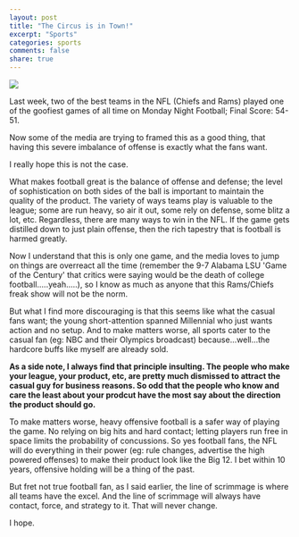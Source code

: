 ```yaml
---
layout: post
title: "The Circus is in Town!"
excerpt: "Sports"
categories: sports
comments: false
share: true
---
```


![](https://static.lakana.com/mmm-global-us-east-1/photo/2018/11/20/Rams%20Chiefs%20MNF%20game.jpg_20274944_ver1.0_1280_720.jpg)




Last week, two of the best teams in the NFL (Chiefs and Rams) played one of the goofiest games of all time on Monday Night Football; Final Score: 54-51.


Now some of the media are trying to framed this as a good thing, that having this severe imbalance of offense is exactly what the fans want.



I really hope this is not the case.



What makes football great is the balance of offense and defense; the level of sophistication on both sides of the ball is important to maintain the quality of the product. The variety of ways teams play is valuable to the league; some are run heavy, so air it out, some rely on defense, some blitz a lot, etc. Regardless, there are many ways to win in the NFL. If the game gets distilled down to just plain offense, then the rich tapestry that is football is harmed greatly.



Now I understand that this is only one game, and the media loves to jump on things are overreact all the time (remember the 9-7 Alabama LSU 'Game of the Century' that critics were saying would be the death of college football.....yeah.....), so I know as much as anyone that this Rams/Chiefs freak show will not be the norm.

But what I find more discouraging is that this seems like what the casual fans want; the young short-attention spanned Millennial who just wants action and no setup. And to make matters worse, all sports cater to the casual fan (eg: NBC and their Olympics broadcast) because...well...the hardcore buffs like myself are already sold. 

**As a side note, I always find that principle insulting. The people who make your league, your product, etc, are pretty much dismissed to attract the casual guy for business reasons. So odd that the people who know and care the least about your prodcut have the most say about the direction the product should go.**



To make matters worse, heavy offensive football is a safer way of playing the game. No relying on big hits and hard contact; letting players run free in space limits the probability of concussions. So yes football fans, the NFL will do everything in their power (eg: rule changes, advertise the high powered offenses) to make their product look like the Big 12. I bet within 10 years, offensive holding will be a thing of the past.



But fret not true football fan, as I said earlier, the line of scrimmage is where all teams have the excel. And the line of scrimmage will always have contact, force, and strategy to it. That will never change.



I hope.
















